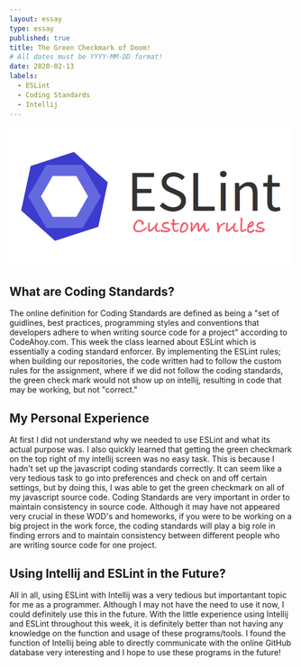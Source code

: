 ```yaml
---
layout: essay
type: essay
published: true
title: The Green Checkmark of Doom!
# All dates must be YYYY-MM-DD format!
date: 2020-02-13
labels:
  - ESLint
  - Coding Standards
  - Intellij
---
```


<img class="ui top aligned large image" src="../images/eslint.png">

## What are Coding Standards?

The online definition for Coding Standards are defined as being a "set of guidlines, best practices, programming styles and 
conventions that developers adhere to when writing source code for a project" according to CodeAhoy.com.  This week the class
learned about ESLint which is essentially a coding standard enforcer.  By implementing the ESLint rules; when building our 
repositories, the code written had to follow the custom rules for the assignment, where if we did not follow the coding 
standards, the green check mark would not show up on intellij, resulting in code that may be working, but not "correct."

## My Personal Experience
At first I did not understand why we needed to use ESLint and what its actual purpose was.  I also quickly learned that getting
the green checkmark on the top right of my intellij screen was no easy task.  This is because I hadn't set up the javascript 
coding standards correctly.  It can seem like a very tedious task to go into preferences and check on and off certain settings,
but by doing this, I was able to get the green checkmark on all of my javascript source code.  Coding Standards are very 
important in order to maintain consistency in source code.  Although it may have not appeared very crucial in these WOD's and 
homeworks, if you were to be working on a big project in the work force, the coding standards will play a big role in finding
errors and to maintain consistency between different people who are writing source code for one project.

## Using Intellij and ESLint in the Future?
All in all, using ESLint with Intellij was a very tedious but importantant topic for me as a programmer.  Although I may not 
have the need to use it now, I could definitely use this in the future.  With the little experience using Intellij and ESLint
throughout this week, it is definitely better than not having any knowledge on the function and usage of these programs/tools. 
I found the function of Intellij being able to directly communicate with the online GitHub database very interesting and I hope
to use these programs in the future!
